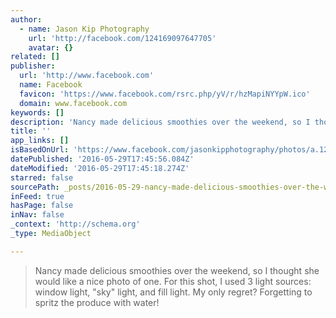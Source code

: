 ```yaml
---
author:
  - name: Jason Kip Photography
    url: 'http://facebook.com/124169097647705'
    avatar: {}
related: []
publisher:
  url: 'http://www.facebook.com'
  name: Facebook
  favicon: 'https://www.facebook.com/rsrc.php/yV/r/hzMapiNYYpW.ico'
  domain: www.facebook.com
keywords: []
description: 'Nancy made delicious smoothies over the weekend, so I thought she would like a nice photo of one. For this shot, I used 3 light sources: window light, "sky" light, and fill light. My only regret? Forgetting to spritz the produce with water!'
title: ''
app_links: []
isBasedOnUrl: 'https://www.facebook.com/jasonkipphotography/photos/a.128585433872738.21591.124169097647705/918762144855059/?type=3'
datePublished: '2016-05-29T17:45:56.084Z'
dateModified: '2016-05-29T17:45:18.274Z'
starred: false
sourcePath: _posts/2016-05-29-nancy-made-delicious-smoothies-over-the-weekend-so-i-though.md
inFeed: true
hasPage: false
inNav: false
_context: 'http://schema.org'
_type: MediaObject

---
```

> Nancy made delicious smoothies over the weekend, so I thought she would like a nice photo of one. For this shot, I used 3 light sources: window light, "sky" light, and fill light. My only regret? Forgetting to spritz the produce with water!